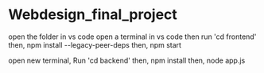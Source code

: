 # Webdesign_final_project

open the folder in vs code
open a terminal in vs code
then run 'cd frontend'
then,  npm install --legacy-peer-deps
then, npm start

open new terminal,
Run 'cd backend'
then, npm install
then, node app.js
